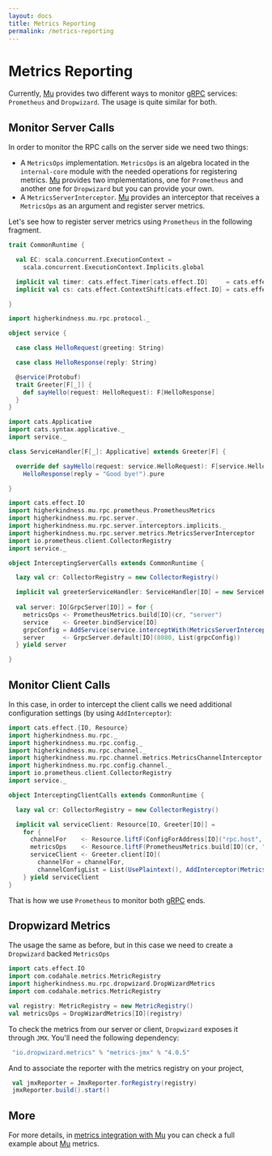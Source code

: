 ```yaml
---
layout: docs
title: Metrics Reporting
permalink: /metrics-reporting
---
```


# Metrics Reporting

Currently, [Mu] provides two different ways to monitor [gRPC] services: `Prometheus` and `Dropwizard`. The usage is quite similar for both.

## Monitor Server Calls

In order to monitor the RPC calls on the server side we need two things:

* A `MetricsOps` implementation. `MetricsOps` is an algebra located in the `internal-core` module with the needed operations for registering metrics. [Mu] provides two implementations, one for `Prometheus` and another one for `Dropwizard` but you can provide your own.
* A `MetricsServerInterceptor`. [Mu] provides an interceptor that receives a `MetricsOps` as an argument and register server metrics.

Let's see how to register server metrics using `Prometheus` in the following fragment.

```scala mdoc:invisible
trait CommonRuntime {

  val EC: scala.concurrent.ExecutionContext =
    scala.concurrent.ExecutionContext.Implicits.global

  implicit val timer: cats.effect.Timer[cats.effect.IO]     = cats.effect.IO.timer(EC)
  implicit val cs: cats.effect.ContextShift[cats.effect.IO] = cats.effect.IO.contextShift(EC)

}
```

```scala mdoc:invisible
import higherkindness.mu.rpc.protocol._

object service {

  case class HelloRequest(greeting: String)

  case class HelloResponse(reply: String)

  @service(Protobuf)
  trait Greeter[F[_]] {
    def sayHello(request: HelloRequest): F[HelloResponse]
  }
}
```

```scala mdoc:invisible
import cats.Applicative
import cats.syntax.applicative._
import service._

class ServiceHandler[F[_]: Applicative] extends Greeter[F] {

  override def sayHello(request: service.HelloRequest): F[service.HelloResponse] =
    HelloResponse(reply = "Good bye!").pure

}
```

```scala mdoc:silent
import cats.effect.IO
import higherkindness.mu.rpc.prometheus.PrometheusMetrics
import higherkindness.mu.rpc.server._
import higherkindness.mu.rpc.server.interceptors.implicits._
import higherkindness.mu.rpc.server.metrics.MetricsServerInterceptor
import io.prometheus.client.CollectorRegistry
import service._

object InterceptingServerCalls extends CommonRuntime {

  lazy val cr: CollectorRegistry = new CollectorRegistry()

  implicit val greeterServiceHandler: ServiceHandler[IO] = new ServiceHandler[IO]
  
  val server: IO[GrpcServer[IO]] = for {
    metricsOps <- PrometheusMetrics.build[IO](cr, "server")
    service    <- Greeter.bindService[IO]
    grpcConfig = AddService(service.interceptWith(MetricsServerInterceptor(metricsOps)))
    server     <- GrpcServer.default[IO](8080, List(grpcConfig))
  } yield server

}
```

## Monitor Client Calls

In this case, in order to intercept the client calls we need additional configuration settings (by using `AddInterceptor`):

```scala mdoc:silent
import cats.effect.{IO, Resource}
import higherkindness.mu.rpc._
import higherkindness.mu.rpc.config._
import higherkindness.mu.rpc.channel._
import higherkindness.mu.rpc.channel.metrics.MetricsChannelInterceptor
import higherkindness.mu.rpc.config.channel._
import io.prometheus.client.CollectorRegistry
import service._

object InterceptingClientCalls extends CommonRuntime {

  lazy val cr: CollectorRegistry = new CollectorRegistry()

  implicit val serviceClient: Resource[IO, Greeter[IO]] = 
    for {
      channelFor    <- Resource.liftF(ConfigForAddress[IO]("rpc.host", "rpc.port"))
      metricsOps    <- Resource.liftF(PrometheusMetrics.build[IO](cr, "client"))
      serviceClient <- Greeter.client[IO](
        channelFor = channelFor, 
        channelConfigList = List(UsePlaintext(), AddInterceptor(MetricsChannelInterceptor(metricsOps))))
    } yield serviceClient
}
```

That is how we use `Prometheus` to monitor both [gRPC] ends.

## Dropwizard Metrics

The usage the same as before, but in this case we need to create a `Dropwizard` backed `MetricsOps` 

```scala mdoc:silent
import cats.effect.IO
import com.codahale.metrics.MetricRegistry
import higherkindness.mu.rpc.dropwizard.DropWizardMetrics
import com.codahale.metrics.MetricRegistry

val registry: MetricRegistry = new MetricRegistry()
val metricsOps = DropWizardMetrics[IO](registry)
```

To check the metrics from our server or client, `Dropwizard` exposes it through `JMX`. You'll need the following dependency:

```scala
 "io.dropwizard.metrics" % "metrics-jmx" % "4.0.5"
```
 And to associate the reporter with the metrics registry on your project,
```scala
 val jmxReporter = JmxReporter.forRegistry(registry)
 jmxReporter.build().start()
```
## More

For more details, in [metrics integration with Mu] you can check a full example about [Mu] metrics.


[metrics integration with Mu]: https://www.47deg.com/blog/metrics-integration-with-mu/
[RPC]: https://en.wikipedia.org/wiki/Remote_procedure_call
[HTTP/2]: https://http2.github.io/
[gRPC]: https://grpc.io/
[Mu]: https://github.com/higherkindness/mu
[Java gRPC]: https://github.com/grpc/grpc-java
[JSON]: https://en.wikipedia.org/wiki/JSON
[gRPC guide]: https://grpc.io/docs/guides/
[PBDirect]: https://github.com/47deg/pbdirect
[scalamacros]: https://github.com/scalamacros/paradise
[Monix]: https://monix.io/
[cats-effect]: https://github.com/typelevel/cats-effect
[Metrifier]: https://github.com/47deg/metrifier

